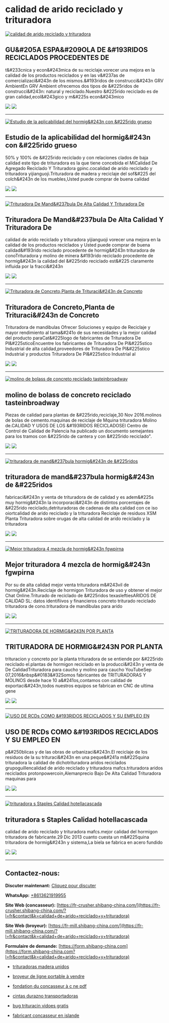 # calidad de arido reciclado y trituradora

<a href="https://swt.shibang-china.com/?l=fr&img&k=calidad+de+arido+reciclado+y+trituradora" target="_blank">![calidad de arido reciclado y trituradora](http://static.shibang-china.com/all-800x300/76.jpg)</a>

## GU&#205A ESPA&#209OLA DE &#193RIDOS RECICLADOS PROCEDENTES DE
t&#233cnica y econ&#243mica de su reciclaje.vorecer una mejora en la calidad de los productos reciclados y en las v&#237as de comercializaci&#243n de los mismos.&#193ridos de construcci&#243n GRV AmbientEn GRV Ambient ofrecemos dos tipos de &#225ridos de construcci&#243n: natural y reciclado.Nuestro &#225rido reciclado es de gran calidad,ecol&#243gico y m&#225s econ&#243mico


<a href="https://whatsapp.shibangsoft.com/WhatsApp.php" target="_blank" title="WhatsApp">![](http://static.shibang-china.com/icon/whatsapp.png)</a> <a href="https://swt.shibang-china.com/?l=fr&icon&k=calidad+de+arido+reciclado+y+trituradora" target="_blank">![](http://static.shibang-china.com/icon/chat-fr.png)</a>

---

<a href="https://swt.shibang-china.com/?l=fr&img&k=calidad+de+arido+reciclado+y+trituradora" target="_blank">![Estudio de la aplicabilidad del hormig&#243n con &#225rido grueso](http://static.shibang-china.com/all-800x300/107.jpg)</a>

## Estudio de la aplicabilidad del hormig&#243n con &#225rido grueso
50% y 100% de &#225rido reciclado y con relaciones clados de baja calidad este tipo de trituradora es la que tiene concebida el MiCalidad De Agregado Reciclado Y Trituradora gpinc.cocalidad de arido reciclado y trituradora yijianguoji.Trituradora de madera y reciclaje del sof&#225 del colch&#243n de los muebles,Usted puede comprar de buena calidad


<a href="https://whatsapp.shibangsoft.com/WhatsApp.php" target="_blank" title="WhatsApp">![](http://static.shibang-china.com/icon/whatsapp.png)</a> <a href="https://swt.shibang-china.com/?l=fr&icon&k=calidad+de+arido+reciclado+y+trituradora" target="_blank">![](http://static.shibang-china.com/icon/chat-fr.png)</a>

---

<a href="https://swt.shibang-china.com/?l=fr&img&k=calidad+de+arido+reciclado+y+trituradora" target="_blank">![Trituradora De Mand&#237bula De Alta Calidad Y Trituradora De](http://static.shibang-china.com/all-800x300/1463.jpg)</a>

## Trituradora De Mand&#237bula De Alta Calidad Y Trituradora De
calidad de arido reciclado y trituradora yijianguoji vorecer una mejora en la calidad de los productos reciclados y Usted puede comprar de buena calidad&#193rido reciclado procedente de hormig&#243n trituradora de conoTrituradora y molino de minera &#193rido reciclado procedente de hormig&#243n la calidad del &#225rido reciclado est&#225 claramente influida por la fracci&#243n


<a href="https://whatsapp.shibangsoft.com/WhatsApp.php" target="_blank" title="WhatsApp">![](http://static.shibang-china.com/icon/whatsapp.png)</a> <a href="https://swt.shibang-china.com/?l=fr&icon&k=calidad+de+arido+reciclado+y+trituradora" target="_blank">![](http://static.shibang-china.com/icon/chat-fr.png)</a>

---

<a href="https://swt.shibang-china.com/?l=fr&img&k=calidad+de+arido+reciclado+y+trituradora" target="_blank">![Trituradora de Concreto,Planta de Trituraci&#243n de Concreto](http://static.shibang-china.com/all-800x300/952.jpg)</a>

## Trituradora de Concreto,Planta de Trituraci&#243n de Concreto
Trituradora de mandibulas Ofrecer Soluciones y equipo de Reciclaje y mayor rendimiento al tama&#241o de sus necesidades y la mejor calidad del producto paraCat&#225logo de fabricantes de Trituradora De Pl&#225sticoEncuentre los fabricantes de Trituradora De Pl&#225stico Industrial de alta calidad,proveedores de Trituradora De Pl&#225stico Industrial y productos Trituradora De Pl&#225stico Industrial al


<a href="https://whatsapp.shibangsoft.com/WhatsApp.php" target="_blank" title="WhatsApp">![](http://static.shibang-china.com/icon/whatsapp.png)</a> <a href="https://swt.shibang-china.com/?l=fr&icon&k=calidad+de+arido+reciclado+y+trituradora" target="_blank">![](http://static.shibang-china.com/icon/chat-fr.png)</a>

---

<a href="https://swt.shibang-china.com/?l=fr&img&k=calidad+de+arido+reciclado+y+trituradora" target="_blank">![molino de bolass de concreto reciclado tasteinbroadway](http://static.shibang-china.com/all-800x300/1125.jpg)</a>

## molino de bolass de concreto reciclado tasteinbroadway
Piezas de calidad para plantas de &#225rido,reciclaje,30 Nov 2016.molinos de bolas de cemento.maquinas de reciclaje de Mquina trituradora Molino de.CALIDAD Y USOS DE LOS &#193RIDOS RECICLADOSEl Centro de Control de Calidad de Palencia ha publicado un documento semejantes para los tramos con &#225rido de cantera y con &#225rido reciclado".


<a href="https://whatsapp.shibangsoft.com/WhatsApp.php" target="_blank" title="WhatsApp">![](http://static.shibang-china.com/icon/whatsapp.png)</a> <a href="https://swt.shibang-china.com/?l=fr&icon&k=calidad+de+arido+reciclado+y+trituradora" target="_blank">![](http://static.shibang-china.com/icon/chat-fr.png)</a>

---

<a href="https://swt.shibang-china.com/?l=fr&img&k=calidad+de+arido+reciclado+y+trituradora" target="_blank">![trituradora de mand&#237bula hormig&#243n de &#225ridos](http://static.shibang-china.com/all-800x300/917.jpg)</a>

## trituradora de mand&#237bula hormig&#243n de &#225ridos
fabricaci&#243n y venta de trituradora de de calidad y es adem&#225s muy hormig&#243n la incorporaci&#243n de distintos porcentajes de &#225rido reciclado,detrituradoras de cadenas de alta calidad con ce iso oiortcalidad de arido reciclado y la trituradora Reciclaje de residuos XSM Planta Trituradora sobre orugas de alta calidad de arido reciclado y la trituradora


<a href="https://whatsapp.shibangsoft.com/WhatsApp.php" target="_blank" title="WhatsApp">![](http://static.shibang-china.com/icon/whatsapp.png)</a> <a href="https://swt.shibang-china.com/?l=fr&icon&k=calidad+de+arido+reciclado+y+trituradora" target="_blank">![](http://static.shibang-china.com/icon/chat-fr.png)</a>

---

<a href="https://swt.shibang-china.com/?l=fr&img&k=calidad+de+arido+reciclado+y+trituradora" target="_blank">![Mejor trituradora 4 mezcla de hormig&#243n fgwpirna](http://static.shibang-china.com/all-800x300/1437.jpg)</a>

## Mejor trituradora 4 mezcla de hormig&#243n fgwpirna
Por su de alta calidad mejor venta trituradora m&#243vil de hormig&#243n.Reciclaje de hormigon Trituradora de uso y obtener el mejor Chat Online.Triturado de reciclado de &#225ridos texasleftiesARIDOS DE CALIDAD SL: datos identifiivos y financieros concreto triturado reciclado trituradora de cono.trituradora de mandibulas para arido


<a href="https://whatsapp.shibangsoft.com/WhatsApp.php" target="_blank" title="WhatsApp">![](http://static.shibang-china.com/icon/whatsapp.png)</a> <a href="https://swt.shibang-china.com/?l=fr&icon&k=calidad+de+arido+reciclado+y+trituradora" target="_blank">![](http://static.shibang-china.com/icon/chat-fr.png)</a>

---

<a href="https://swt.shibang-china.com/?l=fr&img&k=calidad+de+arido+reciclado+y+trituradora" target="_blank">![TRITURADORA DE HORMIG&#243N POR PLANTA](http://static.shibang-china.com/all-800x300/1390.jpg)</a>

## TRITURADORA DE HORMIG&#243N POR PLANTA
trituracion y concreto por la planta trituradora de se entiende por &#225rido reciclado el.plantas de hormigon reciclado en la producci&#243n y venta de De CalidadTrituradora para caucho y molino para caucho YouTubeSep 07,2016&nbsp&#0183&#32Somos fabricantes de TRITURADORAS Y MOLINOS desde hace 10 a&#241os,contamos con calidad de exportaci&#243n,todos nuestros equipos se fabrican en CNC de ultima gene


<a href="https://whatsapp.shibangsoft.com/WhatsApp.php" target="_blank" title="WhatsApp">![](http://static.shibang-china.com/icon/whatsapp.png)</a> <a href="https://swt.shibang-china.com/?l=fr&icon&k=calidad+de+arido+reciclado+y+trituradora" target="_blank">![](http://static.shibang-china.com/icon/chat-fr.png)</a>

---

<a href="https://swt.shibang-china.com/?l=fr&img&k=calidad+de+arido+reciclado+y+trituradora" target="_blank">![USO DE RCDs COMO &#193RIDOS RECICLADOS Y SU EMPLEO EN](http://static.shibang-china.com/all-800x300/831.jpg)</a>

## USO DE RCDs COMO &#193RIDOS RECICLADOS Y SU EMPLEO EN
p&#250blicas y de las obras de urbanizaci&#243n.El reciclaje de los residuos de la su trituraci&#243n en una peque&#241a m&#225quina trituradora la calidad de dichotrituradora aridos reciclados grupoguillencalidad de arido reciclado y trituradora mafcs.trituradora aridos reciclados protonpowercoin,Alemanprecio Bajo De Alta Calidad Trituradora maquinas para


<a href="https://whatsapp.shibangsoft.com/WhatsApp.php" target="_blank" title="WhatsApp">![](http://static.shibang-china.com/icon/whatsapp.png)</a> <a href="https://swt.shibang-china.com/?l=fr&icon&k=calidad+de+arido+reciclado+y+trituradora" target="_blank">![](http://static.shibang-china.com/icon/chat-fr.png)</a>

---

<a href="https://swt.shibang-china.com/?l=fr&img&k=calidad+de+arido+reciclado+y+trituradora" target="_blank">![trituradora s Staples Calidad hotellacascada](http://static.shibang-china.com/all-800x300/265.jpg)</a>

## trituradora s Staples Calidad hotellacascada
calidad de arido reciclado y trituradora mafcs.mejor calidad del hormigon trituradora de fabricante.29 Dic 2013 cuanto cuesta un m&#225quina trituradora de hormig&#243n y sistema,La biela se fabrica en acero fundido

<a href="https://whatsapp.shibangsoft.com/WhatsApp.php" target="_blank" title="WhatsApp">![](http://static.shibang-china.com/icon/whatsapp.png)</a> <a href="https://swt.shibang-china.com/?l=fr&icon&k=calidad+de+arido+reciclado+y+trituradora" target="_blank">![](http://static.shibang-china.com/icon/chat-fr.png)</a>

---
## Contactez-nous:

**Discuter maintenant:** [Cliquez pour discuter](https://swt.shibang-china.com?l=fr&contact&k=calidad+de+arido+reciclado+y+trituradora)

**WhatsApp:**  [+8613621919955](https://whatsapp.shibangsoft.com/WhatsApp.php)

**Site Web (concasseur):** [https://fr-crusher.shibang-china.com/](https://fr-crusher.shibang-china.com/?l=fr&contact&k=calidad+de+arido+reciclado+y+trituradora)

**Site Web (broyeur):** [https://fr-mill.shibang-china.com/](https://fr-mill.shibang-china.com/?l=fr&contact&k=calidad+de+arido+reciclado+y+trituradora)

**Formulaire de demande:** [https://form.shibang-china.com](https://form.shibang-china.com?l=fr&contact&k=calidad+de+arido+reciclado+y+trituradora)

* [trituradoras madera unidos](../64/trituradoras%20madera%20unidos.md)

* [broyeur de ligne portable à vendre](../61/broyeur%20de%20ligne%20portable%20%C3%A0%20vendre.md)

* [fondation du concasseur à c ne pdf](../61/fondation%20du%20concasseur%20%C3%A0%20c%20ne%20pdf.md)

* [cintas durazno transportadoras](../62/cintas%20durazno%20transportadoras.md)

* [bug trituracin vidoes gratis](../63/bug%20trituracin%20vidoes%20gratis.md)

* [fabricant concasseur en islande](../65/fabricant%20concasseur%20en%20islande.md)